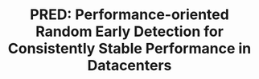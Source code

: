 ---
title: "PRED: Performance-oriented Random Early Detection for Consistently Stable Performance in Datacenters"
excerpt: USENIX Symposium on Networked Systems Design and Implementation (NSDI) 2025
authors: Xinle Du, Tong Li, Guangmeng Zhou, Zhuotao Liu, Hanlin Huang, Xiangyu Gao, Mowei Wang, Kun Tan, Ke Xu
seq: 1
conference: "NSDI25"
tag: NSDI 25
year: 2024
---
